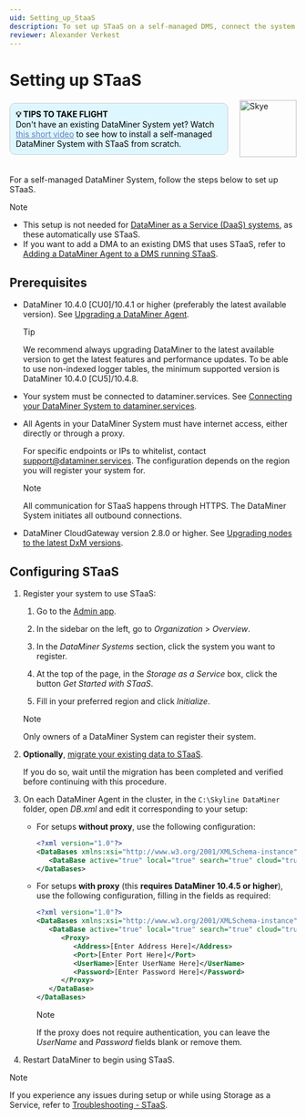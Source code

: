 ```yaml
---
uid: Setting_up_StaaS
description: To set up STaaS on a self-managed DMS, connect the system to dataminer.services, register, edit DB.xml on each DMA, and restart DataMiner.
reviewer: Alexander Verkest
---
```


# Setting up STaaS

<div style="display: flex; align-items: center; justify-content: space-between; margin: 0 auto; max-width: 100%;">
  <div style="border: 1px solid #ccc; border-radius: 10px; padding: 10px; flex-grow: 1; background-color: #DEF7FF; margin-right: 20px; color: #000000;">
    <b>💡 TIPS TO TAKE FLIGHT</b><br>
    Don't have an existing DataMiner System yet? Watch <a href="xref:Installing_DM_using_the_DM_installer" style="color: #657AB7;">this short video</a> to see how to install a self-managed DataMiner System with STaaS from scratch.
  </div>
  <img src="~/images/Skye.svg" alt="Skye" style="width: 100px; flex-shrink: 0;">
</div>

<br>

For a self-managed DataMiner System, follow the steps below to set up STaaS.

> [!NOTE]
>
> - This setup is not needed for [DataMiner as a Service (DaaS) systems](xref:Creating_a_DMS_in_the_cloud), as these automatically use STaaS.
> - If you want to add a DMA to an existing DMS that uses STaaS, refer to [Adding a DataMiner Agent to a DMS running STaaS](xref:Adding_a_DMA_to_a_DMS_running_STaaS).

## Prerequisites

- DataMiner 10.4.0 [CU0]/10.4.1 or higher (preferably the latest available version). See [Upgrading a DataMiner Agent](xref:Upgrading_a_DataMiner_Agent).

  > [!TIP]
  > We recommend always upgrading DataMiner to the latest available version to get the latest features and performance updates. To be able to use non-indexed logger tables, the minimum supported version is DataMiner 10.4.0 [CU5]/10.4.8. <!-- RN 40066 -->

- Your system must be connected to dataminer.services. See [Connecting your DataMiner System to dataminer.services](xref:Connecting_your_DataMiner_System_to_the_cloud).

- All Agents in your DataMiner System must have internet access, either directly or through a proxy.

  For specific endpoints or IPs to whitelist, contact <support@dataminer.services>. The configuration depends on the region you will register your system for.

  > [!NOTE]
  > All communication for STaaS happens through HTTPS. The DataMiner System initiates all outbound connections.

- DataMiner CloudGateway version 2.8.0 or higher. See [Upgrading nodes to the latest DxM versions](xref:Managing_cloud-connected_nodes#upgrading-nodes-to-the-latest-dxm-versions).

## Configuring STaaS

1. Register your system to use STaaS:

   1. Go to the [Admin app](https://admin.dataminer.services).

   1. In the sidebar on the left, go to *Organization* > *Overview*.
  
   1. In the *DataMiner Systems* section, click the system you want to register.
  
   1. At the top of the page, in the *Storage as a Service* box, click the button *Get Started with STaaS*.
  
   1. Fill in your preferred region and click *Initialize*.

   > [!NOTE]
   > Only owners of a DataMiner System can register their system.

1. **Optionally**, [migrate your existing data to STaaS](xref:Migrating_existing_data_to_STaaS).

   If you do so, wait until the migration has been completed and verified before continuing with this procedure.

1. On each DataMiner Agent in the cluster, in the `C:\Skyline DataMiner` folder, open *DB.xml* and edit it corresponding to your setup:

   - For setups **without proxy**, use the following configuration:

      ```xml
      <?xml version="1.0"?>
      <DataBases xmlns:xsi="http://www.w3.org/2001/XMLSchema-instance" xmlns:xsd="http://www.w3.org/2001/XMLSchema" xmlns="http://www.skyline.be/config/db">
         <DataBase active="true" local="true" search="true" cloud="true" type="CloudStorage"/>
      </DataBases>
      ```

   - For setups **with proxy** (this **requires DataMiner 10.4.5 or higher**<!-- RN 39221 -->), use the following configuration, filling in the fields as required:

      ```xml
      <?xml version="1.0"?>
      <DataBases xmlns:xsi="http://www.w3.org/2001/XMLSchema-instance" xmlns:xsd="http://www.w3.org/2001/XMLSchema" xmlns="http://www.skyline.be/config/db">
         <DataBase active="true" local="true" search="true" cloud="true" type="CloudStorage">
            <Proxy>
               <Address>[Enter Address Here]</Address>
               <Port>[Enter Port Here]</Port>
               <UserName>[Enter UserName Here]</UserName>
               <Password>[Enter Password Here]</Password>
            </Proxy>
         </DataBase>
      </DataBases>
      ```

      > [!NOTE]
      > If the proxy does not require authentication, you can leave the *UserName* and *Password* fields blank or remove them.

1. Restart DataMiner to begin using STaaS.

> [!NOTE]
> If you experience any issues during setup or while using Storage as a Service, refer to [Troubleshooting - STaaS](xref:Troubleshooting_STaaS).
